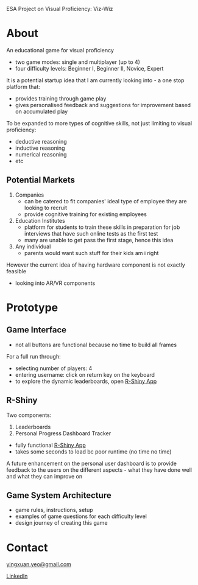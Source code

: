 ESA Project on Visual Proficiency: Viz-Wiz

# About

An educational game for visual proficiency

- two game modes: single and multiplayer (up to 4)
- four difficulty levels: Beginner I, Beginner II, Novice, Expert

It is a potential startup idea that I am currently looking into - a one stop platform that:

- provides training through game play
- gives personalised feedback and suggestions for improvement based on accumulated play

To be expanded to more types of cognitive skills, not just limiting to visual proficiency:

- deductive reasoning
- inductive reasoning
- numerical reasoning
- etc

## Potential Markets

1. Companies
   - can be catered to fit companies' ideal type of employee they are looking to recruit
   - provide cognitive training for existing employees
2. Education Institutes
   - platform for students to train these skills in preparation for job interviews that have such online tests as the first test
   - many are unable to get pass the first stage, hence this idea
3. Any individual
   - parents would want such stuff for their kids am i right

However the current idea of having hardware component is not exactly feasible

- looking into AR/VR components

# Prototype

## Game Interface

- not all buttons are functional because no time to build all frames

For a full run through:

- selecting number of players: 4
- entering username: click on return key on the keyboard
- to explore the dynamic leaderboards, open [R-Shiny App](https://yingxuan0806.shinyapps.io/final/) 

## R-Shiny

Two components: 

1. Leaderboards
2. Personal Progress Dashboard Tracker

- fully functional [R-Shiny App](https://yingxuan0806.shinyapps.io/final/)
- takes some seconds to load bc poor runtime (no time no time)

A future enhancement on the personal user dashboard is to provide feedback to the users on the different aspects - what they have done well and what they can improve on

## Game System Architecture

- game rules, instructions, setup
- examples of game questions for each difficulty level
- design journey of creating this game

# Contact

yingxuan.yeo@gmail.com

[LinkedIn](https://www.linkedin.com/in/yingxuanyeo/)